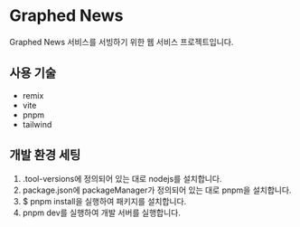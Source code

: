 # Graphed News

Graphed News 서비스를 서빙하기 위한 웹 서비스 프로젝트입니다.

## 사용 기술

- remix
- vite
- pnpm
- tailwind

## 개발 환경 세팅

1. .tool-versions에 정의되어 있는 대로 nodejs를 설치합니다.
2. package.json에 packageManager가 정의되어 있는 대로 pnpm을 설치합니다.
3. $ pnpm install을 실행하여 패키지를 설치합니다.
4. pnpm dev를 실행하여 개발 서버를 실행합니다.

